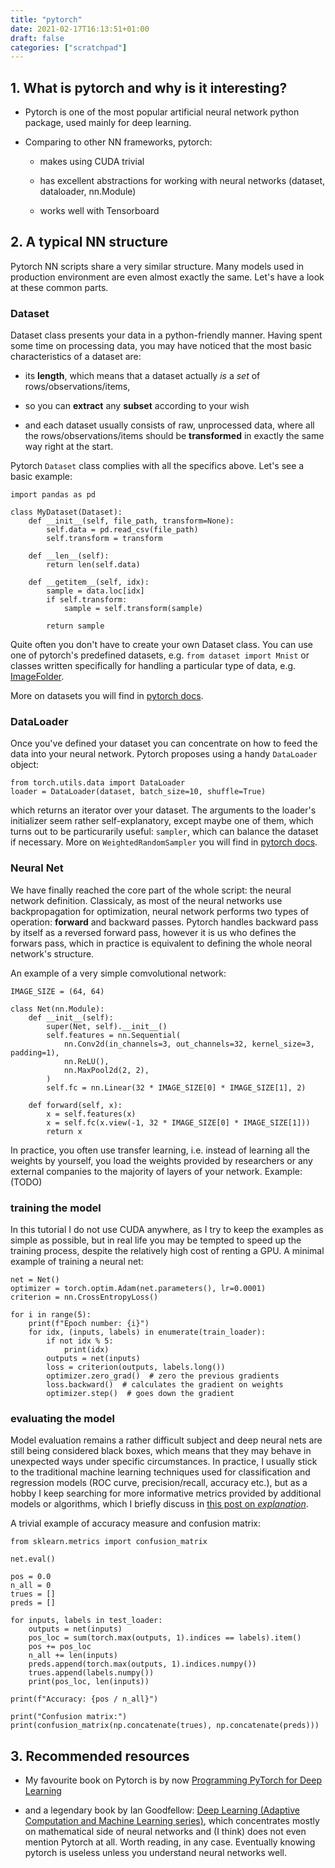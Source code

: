 ```yaml
---
title: "pytorch"
date: 2021-02-17T16:13:51+01:00
draft: false
categories: ["scratchpad"]
---
```


## 1. What is pytorch and why is it interesting?

* Pytorch is one of the most popular artificial neural network python package, used mainly for deep learning.

* Comparing to other NN frameworks, pytorch:

    - makes using CUDA trivial

    - has excellent abstractions for working with neural networks (dataset, dataloader, nn.Module)

    - works well with Tensorboard

## 2. A typical NN structure

Pytorch NN scripts share a very similar structure. Many models used in production environment are even almost exactly the same. Let's have a look at these common parts.

### Dataset

Dataset class presents your data in a python-friendly manner. Having spent some time on processing data, you may have noticed that the most basic characteristics of a dataset are:

* its **length**, which means that a dataset actually *is* a *set* of rows/observations/items, 

* so you can **extract** any **subset** according to your wish

* and each dataset usually consists of raw, unprocessed data, where all the rows/observations/items should be **transformed** in exactly the same way right at the start.

Pytorch `Dataset` class complies with all the specifics above. Let's see a basic example:
```
import pandas as pd

class MyDataset(Dataset):
    def __init__(self, file_path, transform=None):
        self.data = pd.read_csv(file_path)
        self.transform = transform

    def __len__(self):
        return len(self.data)

    def __getitem__(self, idx):
        sample = data.loc[idx]
        if self.transform:
            sample = self.transform(sample)

        return sample
```

Quite often you don't have to create your own Dataset class. You can use one of pytorch's predefined datasets, e.g.  `from dataset import Mnist` or classes written specifically for handling a particular type of data, e.g. [ImageFolder](https://pytorch.org/vision/0.8/datasets.html#imagefolder).

More on datasets you will find in [pytorch docs](https://pytorch.org/tutorials/beginner/data_loading_tutorial.html).

### DataLoader

Once you've defined your dataset you can concentrate on how to feed the data into your neural network. Pytorch proposes using a handy `DataLoader` object:

```
from torch.utils.data import DataLoader
loader = DataLoader(dataset, batch_size=10, shuffle=True)
```
which returns an iterator over your dataset. The arguments to the loader's initializer seem rather self-explanatory, except maybe one of them, which turns out to be particurarily useful: `sampler`, which can balance the dataset if necessary. More on `WeightedRandomSampler` you will find in [pytorch docs](https://pytorch.org/docs/stable/data.html#torch.utils.data.WeightedRandomSampler).

### Neural Net

We have finally reached the core part of the whole script: the neural network definition. Classicaly, as most of the neural networks use backpropagation for optimization, neural network performs two types of operation: **forward** and backward passes. Pytorch handles backward pass by itself as a reversed forward pass, however it is us who defines the forwars pass, which in practice is equivalent to defining the whole neoral network's structure.

An example of a very simple comvolutional network:
```
IMAGE_SIZE = (64, 64)

class Net(nn.Module):
    def __init__(self):
        super(Net, self).__init__()
        self.features = nn.Sequential(
            nn.Conv2d(in_channels=3, out_channels=32, kernel_size=3, padding=1),
            nn.ReLU(),
            nn.MaxPool2d(2, 2),
        )
        self.fc = nn.Linear(32 * IMAGE_SIZE[0] * IMAGE_SIZE[1], 2)

    def forward(self, x):
        x = self.features(x)
        x = self.fc(x.view(-1, 32 * IMAGE_SIZE[0] * IMAGE_SIZE[1]))
        return x
```

In practice, you often use transfer learning, i.e. instead of learning all the weights by yourself, you load the weights provided by researchers or any external companies to the majority of layers of your network. Example: (TODO)

### training the model

In this tutorial I do not use CUDA anywhere, as I try to keep the examples as simple as possible, but in real life you may be tempted to speed up the training process, despite the relatively high cost of renting a GPU. A minimal example of training a neural net:

```
net = Net()
optimizer = torch.optim.Adam(net.parameters(), lr=0.0001)
criterion = nn.CrossEntropyLoss()

for i in range(5):
    print(f"Epoch number: {i}")
    for idx, (inputs, labels) in enumerate(train_loader):
        if not idx % 5:
            print(idx)
        outputs = net(inputs)
        loss = criterion(outputs, labels.long())
        optimizer.zero_grad()  # zero the previous gradients
        loss.backward()  # calculates the gradient on weights
        optimizer.step()  # goes down the gradient
```

### evaluating the model

Model evaluation remains a rather difficult subject and deep neural nets are still being considered black boxes, which means that they may behave in unexpected ways under specific circumstances.  In practice, I usually stick to the traditional machine learning techniques used for classification and regression models (ROC curve, precision/recall, accuracy etc.), but as a hobby I keep searching for more informative metrics provided by additional models or algorithms, which I briefly discuss in [this post on *explanation*](https://greysweater42@github.io/explanation).

A trivial example of accuracy measure and confusion matrix:
```
from sklearn.metrics import confusion_matrix

net.eval()

pos = 0.0
n_all = 0
trues = []
preds = []

for inputs, labels in test_loader:
    outputs = net(inputs)
    pos_loc = sum(torch.max(outputs, 1).indices == labels).item()
    pos += pos_loc
    n_all += len(inputs)
    preds.append(torch.max(outputs, 1).indices.numpy())
    trues.append(labels.numpy())
    print(pos_loc, len(inputs))

print(f"Accuracy: {pos / n_all}")

print("Confusion matrix:")
print(confusion_matrix(np.concatenate(trues), np.concatenate(preds)))
```

## 3. Recommended resources

- My favourite book on Pytorch is by now [Programming PyTorch for Deep Learning](https://www.amazon.com/Programming-PyTorch-Deep-Learning-Applications/dp/1492045357)

- and a legendary book by Ian Goodfellow: [Deep Learning (Adaptive Computation and Machine Learning series)](https://www.amazon.com/Deep-Learning-NONE-Ian-Goodfellow-ebook/dp/B01MRVFGX4), which concentrates mostly on mathematical side of neural networks and (I think) does not even mention Pytorch at all. Worth reading, in any case. Eventually knowing pytorch is useless unless you understand neural networks well.

